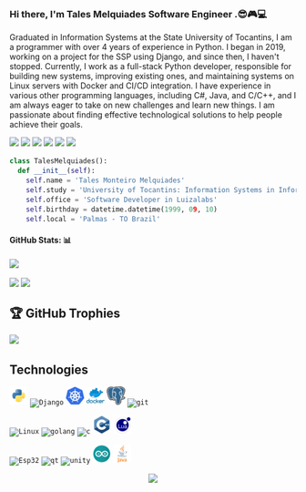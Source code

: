 ### Hi there, I'm Tales Melquiades Software Engineer .😎🎮💻

Graduated in Information Systems at the State University of Tocantins, I am a programmer with over 4 years of experience in Python. I began in 2019, working on a project for the SSP using Django, and since then, I haven't stopped. Currently, I work as a full-stack Python developer, responsible for building new systems, improving existing ones, and maintaining systems on Linux servers with Docker and CI/CD integration. I have experience in various other programming languages, including C#, Java, and C/C++, and I am always eager to take on new challenges and learn new things. I am passionate about finding effective technological solutions to help people achieve their goals.

<a href="https://talesmm14.github.io/"><img src="https://img.shields.io/badge/website-000000?style=for-the-badge&logo=dev.to&logoColor=white"></img></a>
<a href="https://www.instagram.com/talesmelquiades/"><img src="https://img.shields.io/badge/Instagram-E4405F?style=for-the-badge&logo=twitch&logoColor=white"></img></a>
<a href="https://www.youtube.com/channel/UCXQeoAqIjh2TC4S1aVnnN7g"><img src="https://img.shields.io/badge/Youtube-FF0000?style=for-the-badge&logo=twitch&logoColor=white"></img></a>
<a href="https://www.twitch.tv/talesmelquiades"><img src="https://img.shields.io/badge/Twitch-9146FF?style=for-the-badge&logo=twitch&logoColor=white"></img></a>
<a href="https://www.linkedin.com/in/talesmelquiades/"><img src="https://img.shields.io/badge/LinkedIn-0077B5?style=for-the-badge&logo=linkedin&logoColor=white"></img></a>
<a href="http://lattes.cnpq.br/9751162321747450"><img src="https://img.shields.io/badge/Lattes-0077B5?style=for-the-badge&logo=GitBook&logoColor=white"></img></a>

```python
class TalesMelquiades():
  def __init__(self):
    self.name = 'Tales Monteiro Melquiades'
    self.study = 'University of Tocantins: Information Systems in Information Technology [2017 - 2023]'
    self.office = 'Software Developer in Luizalabs'
    self.birthday = datetime.datetime(1999, 09, 10)
    self.local = 'Palmas - TO Brazil'
```

#### GitHub Stats: :bar_chart:
![](http://github-profile-summary-cards.vercel.app/api/cards/profile-details?username=talesmm14&theme=zenburn)

![](http://github-profile-summary-cards.vercel.app/api/cards/repos-per-language?username=talesmm14&theme=zenburn&exclude=html)
![](http://github-profile-summary-cards.vercel.app/api/cards/stats?username=talesmm14&theme=zenburn)


## 🏆 GitHub Trophies
![](https://github-profile-trophy.vercel.app/?username=talesmm14&theme=chalk&no-frame=false&no-bg=false&margin-w=4)

<!-- <img align='left' src="https://i.pinimg.com/originals/a7/12/3a/a7123a124ba35c74c421e1678e2bb677.gif" width="150px"> -->

## Technologies

<code><img height="32" src="https://raw.githubusercontent.com/github/explore/80688e429a7d4ef2fca1e82350fe8e3517d3494d/topics/python/python.png" alt="python"/></code>
<code><img height="32" src="https://batisteo.gallerycdn.vsassets.io/extensions/batisteo/vscode-django/1.10.0/1645525785595/Microsoft.VisualStudio.Services.Icons.Default" alt="Django"/></code>
<code><img height="32" src="https://raw.githubusercontent.com/github/explore/01ea2a586e5da744792d0ccfce2f68b861f29301/topics/kubernetes/kubernetes.png" alt="Kubernetes"/></code>
<code><img height="32" src="https://raw.githubusercontent.com/github/explore/80688e429a7d4ef2fca1e82350fe8e3517d3494d/topics/docker/docker.png" alt="Docker"/></code>
<code><img height="32" src="https://raw.githubusercontent.com/github/explore/80688e429a7d4ef2fca1e82350fe8e3517d3494d/topics/postgresql/postgresql.png" alt="PostegreSQL"/></code></code>
<code><img height="32" src="https://git-scm.com/images/logo@2x.png" alt="git"/></code>

<code><img height="32" src="https://www.kernel.org/theme/images/logos/tux.png" alt="Linux"/></code>
<code><img height="32" src="https://go.dev/images/go-logo-white.svg" alt="golang"/></code>
<code><img height="32" src="https://cdn.iconscout.com/icon/free/png-512/c-programming-569564.png" alt="c"/></code>
<code><img height="32" src="https://raw.githubusercontent.com/github/explore/180320cffc25f4ed1bbdfd33d4db3a66eeeeb358/topics/cpp/cpp.png" alt="c++"/></code>
<code><img height="32" src="https://raw.githubusercontent.com/github/explore/80688e429a7d4ef2fca1e82350fe8e3517d3494d/topics/lua/lua.png" alt="lua"/></code>

<code><img height="32" src="http://domoticx.com/wp-content/uploads/2016/12/ESP32-chip-icon.png" alt="Esp32"/></code>
<code><img height="32" src="https://www.qt.io/hubfs/qt-design-system/assets/logos/qt-logo.svg" alt="qt"/></code>
<code><img height="32" src="https://unity.gallerycdn.vsassets.io/extensions/unity/unity-debug/3.0.2/1605217535175/Microsoft.VisualStudio.Services.Icons.Default" alt="unity"/></code>
<code><img height="32" src="https://raw.githubusercontent.com/github/explore/80688e429a7d4ef2fca1e82350fe8e3517d3494d/topics/arduino/arduino.png" alt="Arduino"/></code>
<code><img height="32" src="https://raw.githubusercontent.com/github/explore/5b3600551e122a3277c2c5368af2ad5725ffa9a1/topics/java/java.png" alt="java"/></code>

<p align="center">
  <a href="https://skillicons.dev">
    <img src="https://skillicons.dev/icons?i=python,django,go,c,cpp,cs,java,lua,postgresql,mongodb,redis,linux,kubernetes" />
  </a>
</p>

<!--
**talesmm14/talesmm14** is a ✨ _special_ ✨ repository because its `README.md` (this file) appears on your GitHub profile.

Here are some ideas to get you started:

- 🔭 I’m currently working on ...
- 🌱 I’m currently learning ...
- 👯 I’m looking to collaborate on ...
- 🤔 I’m looking for help with ...
- 💬 Ask me about ...
- 📫 How to reach me: ...
- 😄 Pronouns: ...
- ⚡ Fun fact: ...
-->
